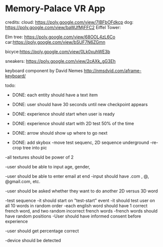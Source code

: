 # Memory-Palace VR App


credits: 
cloud: https://poly.google.com/view/7IBFbOFdkcp
dog: https://poly.google.com/view/baWJfMjFFC2
Eiffel Tower:

Elm tree: https://poly.google.com/view/68OOL4zL6Co
car:https://poly.google.com/view/bSUF7N6ZGmn

bicyce:https://poly.google.com/view/0Lk0xuhWE3b

sneakers: https://poly.google.com/view/2cAXk_gG3Eh

keyboard component by David Nemes http://nmsdvid.com/aframe-keyboard/



todo:
- DONE: each entity should have a text item 
- DONE: user should have 30 seconds until new checkpoint appears
- DONE: experience should start when user is ready
- DONE: experience should start with 2D test 50% of the time
- DONE: arrow should show up where to go next 


- DONE: add skybox
	-move test sequenc, 2D sequence underground 
-re-crop tree into pic

-all textures should be power of 2

-user should be able to input age, gender,

-user should be able to enter email at end
	-input should have .com , @, @gmail.com, etc.

-user should be asked whether they want to do another 2D versus 3D word


-test sequence
	-it should start on "test-start" event
	-it should test user on all 10 words in random order
		-each english word should have 1 correct french word, and two random incorrect french words
		-french words should have random positions
-User should have informed consent before experience

-user should get percentage correct

-device should be detected

